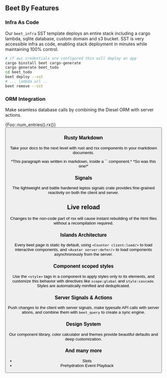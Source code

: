 ## Beet By Features

### Infra As Code

Our `beet_infra` SST template deploys an entire stack including a cargo lambda, sqlite database, custom domain and s3 bucket. SST is very accessible infra as code, enabling stack deployment in minutes while maintaining 100% control.

```sh
# if aws credentials are configured this will deploy an app
cargo binstall beet cargo-generate
cargo generate beet_todo 
cd beet_todo
beet deploy --sst
# ... lambda url ..
beet remove --sst
```

### ORM Integration

Make seamless database calls by combining the Diesel ORM with server actions.

<div server:defer>{Foo::num_entries().rx()}</div>
<Button onclick={|_|Foo::add_default()}</Button>

### Rusty Markdown

Take your docs to the next level with rust and rsx components in your markdown documents.

<Tabs>
<TabItem>
*This paragraph was written in markdown, inside a `<Tabs>` component.*
</TabItem>
<TabItem>
*So was this one!*
</TabItem>
</Tabs>

### Signals

The lightweight and battle hardened leptos signals crate provides fine-grained reactivity on both the client and server.

<Counter/>

## Live reload

Changes to the non-code part of rsx will cause instant rebuilding of the html files without a recompilation required.

### Islands Architecture

Every beet page is static by default, using `<Counter client:load/>` to load interactive components, and `<Avatar server:defer/>` to load components asynchronously from the server.

### Component scoped styles

Use the `<style>` tags in a component to apply styles only to its elements, and customize this behavior with directives like `scope:global` and `style:cascade`. Styles are automatically minified and deduplicated.

### Server Signals & Actions

Push changes to the client with server signals, make typesafe API calls with server ations, and combine them with `beet_query` to create a sync engine.

### Design System

Our component library, color calculator and themes provide beautiful defaults and deep customization.

### And many more

- Slots
- Prehydration Event Playback